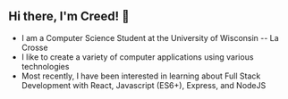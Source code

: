 ## Hi there, I'm Creed! 👋
- I am a Computer Science Student at the University of Wisconsin -- La Crosse
- I like to create a variety of computer applications using various technologies
- Most recently, I have been interested in learning about Full Stack Development with React, Javascript (ES6+), Express, and NodeJS